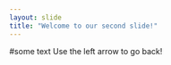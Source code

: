 ```yaml
---
layout: slide
title: "Welcome to our second slide!"
---
```

#some text 
Use the left arrow to go back!
